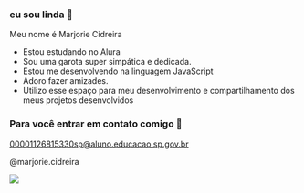 ### eu sou linda 💋

Meu nome é Marjorie Cidreira

- Estou estudando no Alura
- Sou uma garota super simpática e dedicada.
- Estou me desenvolvendo na linguagem JavaScript
- Adoro fazer amizades.
- Utilizo esse espaço para meu desenvolvimento e compartilhamento dos meus projetos desenvolvidos

 ### Para você entrar em contato comigo 💙
  
 00001126815330sp@aluno.educacao.sp.gov.br

 @marjorie.cidreira

 ![](https://media.tenor.com/hfRwhilc5soAAAAM/risa.gif)
